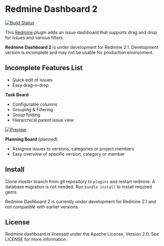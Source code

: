 Redmine Dashboard 2
===================

[![Build Status](https://travis-ci.org/jgraichen/redmine_dashboard.png?branch=master)](https://travis-ci.org/jgraichen/redmine_dashboard)

This [Redmine](http://redmine.org) plugin adds an issue dashboard that supports drag and drop for issues and various filters.

**Redmine Dashboard 2** is under development for Redmine 2.1. Development version is incomplete and may not be usable for production environment.

Incomplete Features List
------------------------

* Quick edit of issues
* Easy drag-n-drop

**Task Board**

* Configurable columns
* Grouping & Filtering
* Group folding
* Hierarchical parent issue view

[![Preview](http://altimos.de/redmine_dashboard/rdb_2-1_t.png)](http://altimos.de/redmine_dashboard/rdb_2-1.png)

**Planning Board** (planned)

* Assignee issues to versions, categories or project members
* Easy overview of specific version, category or member

Install
-------

Clone _master_ branch from git repository to `plugins` and restart redmine. A database migration is not needed. Run `bundle install` to install required gems.

Redmine Dashboard 2 is currently under development for Redmine 2.1 and not compatible with earlier versions.

License
-------

Redmine dashboard is licensed under the Apache License, Version 2.0.
See LICENSE for more information.
